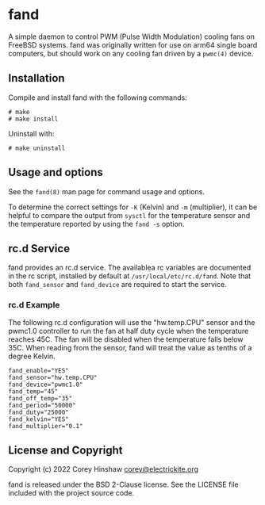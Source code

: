 # fand

A simple daemon to control PWM (Pulse Width Modulation) cooling fans on FreeBSD
systems. fand was originally written for use on arm64 single board computers,
but should work on any cooling fan driven by a `pwmc(4)` device.

## Installation

Compile and install fand with the following commands:

    # make
    # make install

Uninstall with:

    # make uninstall

## Usage and options

See the `fand(8)` man page for command usage and options.

To determine the correct settings for `-K` (Kelvin) and `-m` (multiplier), it
can be helpful to compare the output from `sysctl` for the temperature sensor
and the temperature reported by using the `fand -s` option.

## rc.d Service

fand provides an rc.d service. The availablea rc variables are documented in
the rc script, installed by default at `/usr/local/etc/rc.d/fand`. Note that
both `fand_sensor` and `fand_device` are required to start the service.

### rc.d Example

The following rc.d configuration will use the "hw.temp.CPU" sensor and the
pwmc1.0 controller to run the fan at half duty cycle when the temperature
reaches 45C. The fan will be disabled when the temperature falls below 35C.
When reading from the sensor, fand will treat the value as tenths of a degree
Kelvin.

    fand_enable="YES"
    fand_sensor="hw.temp.CPU"
    fand_device="pwmc1.0"
    fand_temp="45"
    fand_off_temp="35"
    fand_period="50000"
    fand_duty="25000"
    fand_kelvin="YES"
    fand_multiplier="0.1"

## License and Copyright

Copyright (c) 2022 Corey Hinshaw <corey@electrickite.org>

fand is released under the BSD 2-Clause license. See the LICENSE file included
with the project source code.
